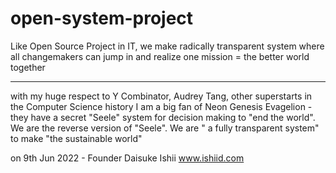 # open-system-project
Like Open Source Project in IT, we make radically transparent system where all changemakers can jump in and realize one mission =  the better world together 


----

with my huge respect to Y Combinator, Audrey Tang, other superstarts in the Computer Science history
I am a big fan of Neon Genesis Evagelion - they have a secret "Seele" system for decision making to "end the world".
We are the reverse version of "Seele". We are " a fully transparent system" to make "the sustainable world"

on 9th Jun 2022 - Founder Daisuke Ishii
www.ishiid.com

